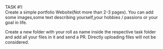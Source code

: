 TASK #1:  
Create a simple portfolio Website(Not more than 2-3 pages). 
You can add some images,some text describing yourself,your hobbies / passions or your goal in life.
  
Create a new folder with your roll as name inside the respective task folder and add all your files in it and send a PR.
Directly uploading files will not be considered.
